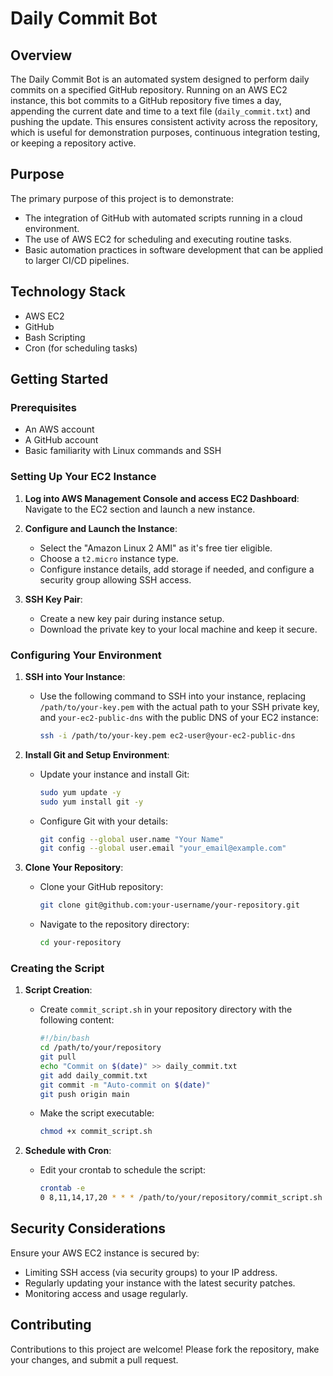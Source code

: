 # Daily Commit Bot

## Overview
The Daily Commit Bot is an automated system designed to perform daily commits on a specified GitHub repository. Running on an AWS EC2 instance, this bot commits to a GitHub repository five times a day, appending the current date and time to a text file (`daily_commit.txt`) and pushing the update. This ensures consistent activity across the repository, which is useful for demonstration purposes, continuous integration testing, or keeping a repository active.

## Purpose
The primary purpose of this project is to demonstrate:
- The integration of GitHub with automated scripts running in a cloud environment.
- The use of AWS EC2 for scheduling and executing routine tasks.
- Basic automation practices in software development that can be applied to larger CI/CD pipelines.

## Technology Stack
- AWS EC2
- GitHub
- Bash Scripting
- Cron (for scheduling tasks)

## Getting Started

### Prerequisites
- An AWS account
- A GitHub account
- Basic familiarity with Linux commands and SSH

### Setting Up Your EC2 Instance
1. **Log into AWS Management Console and access EC2 Dashboard**:
   Navigate to the EC2 section and launch a new instance.

2. **Configure and Launch the Instance**:
   - Select the "Amazon Linux 2 AMI" as it's free tier eligible.
   - Choose a `t2.micro` instance type.
   - Configure instance details, add storage if needed, and configure a security group allowing SSH access.

3. **SSH Key Pair**:
   - Create a new key pair during instance setup.
   - Download the private key to your local machine and keep it secure.

### Configuring Your Environment
1. **SSH into Your Instance**:
   - Use the following command to SSH into your instance, replacing `/path/to/your-key.pem` with the actual path to your SSH private key, and `your-ec2-public-dns` with the public DNS of your EC2 instance:
     ```bash
     ssh -i /path/to/your-key.pem ec2-user@your-ec2-public-dns
     ```

2. **Install Git and Setup Environment**:
   - Update your instance and install Git:
     ```bash
     sudo yum update -y
     sudo yum install git -y
     ```
   - Configure Git with your details:
     ```bash
     git config --global user.name "Your Name"
     git config --global user.email "your_email@example.com"
     ```

3. **Clone Your Repository**:
   - Clone your GitHub repository:
     ```bash
     git clone git@github.com:your-username/your-repository.git
     ```
   - Navigate to the repository directory:
     ```bash
     cd your-repository
     ```

### Creating the Script
1. **Script Creation**:
   - Create `commit_script.sh` in your repository directory with the following content:
     ```bash
     #!/bin/bash
     cd /path/to/your/repository
     git pull
     echo "Commit on $(date)" >> daily_commit.txt
     git add daily_commit.txt
     git commit -m "Auto-commit on $(date)"
     git push origin main
     ```
   - Make the script executable:
     ```bash
     chmod +x commit_script.sh
     ```

2. **Schedule with Cron**:
   - Edit your crontab to schedule the script:
     ```bash
     crontab -e
     0 8,11,14,17,20 * * * /path/to/your/repository/commit_script.sh
     ```

## Security Considerations
Ensure your AWS EC2 instance is secured by:
- Limiting SSH access (via security groups) to your IP address.
- Regularly updating your instance with the latest security patches.
- Monitoring access and usage regularly.

## Contributing
Contributions to this project are welcome! Please fork the repository, make your changes, and submit a pull request.

